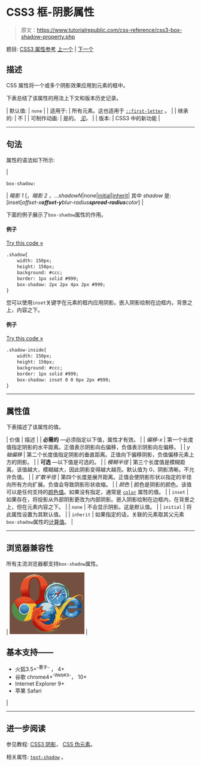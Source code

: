 # CSS3 框-阴影属性

> 原文：<https://www.tutorialrepublic.com/css-reference/css3-box-shadow-property.php>

题目: [CSS3 属性参考](css3-properties.php) [上一个](css-bottom-property.php) | [下一个](css3-box-sizing-property.php)

## 描述

CSS 属性将一个或多个阴影效果应用到元素的框中。

下表总结了该属性的用法上下文和版本历史记录。

| 默认值: | `none` |
| 适用于: | 所有元素。这也适用于 [`::first-letter`](../css-tutorial/css-pseudo-elements.php#first-letter) 。 |
| 继承的: | 不 |
| 可制作动画: | 是的。 [*见*](css-animatable-properties.php)*。* |
| 版本: | CSS3 中的新功能 |

* * *

## 句法

属性的语法如下所示:

| 

```
box-shadow: 
```

 | *暗影 1* [，*暗影 2* ，...*shadowN*&#124;none&#124;[initial](../definitions.php#initial)&#124;[inherit](../definitions.php#inherit)&#124;
其中 *shadow* 是: [inset[*offset-x**offset-y**blur-radius**spread-radius**color*] |

下面的例子展示了`box-shadow`属性的作用。

#### 例子

[Try this code »](../codelab.php?topic=css3&file=box-shadow-property "Try this code using online Editor")

```
.shadow{
    width: 150px;
    height: 150px;
    background: #ccc;
    border: 1px solid #999;
    box-shadow: 2px 2px 4px 2px #999;
}
```

您可以使用`inset`关键字在元素的框内应用阴影。嵌入阴影绘制在边框内，背景之上，内容之下。

#### 例子

[Try this code »](../codelab.php?topic=css3&file=box-shadow-property "Try this code using online Editor")

```
.shadow-inside{
    width: 150px;
    height: 150px;
    background: #ccc;
    border: 1px solid #999;
    box-shadow: inset 0 0 6px 2px #999;
}
```

* * *

## 属性值

下表描述了该属性的值。

| 价值 | 描述 |
| **必需的** —必须指定以下值，属性才有效。 |
| *偏移-x* | 第一个长度值指定阴影的水平距离。正值表示阴影向右偏移，负值表示阴影向左偏移。 |
| *y 轴偏移* | 第二个长度值指定阴影的垂直距离。正值向下偏移阴影，负值偏移元素上方的阴影。 |
| **可选** —以下值是可选的。 |
| *模糊半径* | 第三个长度值是模糊距离。该值越大，模糊越大，因此阴影变得越大越亮。默认值为 0，阴影清晰。不允许负值。 |
| *扩散半径* | 第四个长度是展开距离。正值会使阴影形状以指定的半径向所有方向扩展。负值会导致阴影形状收缩。 |
| *颜色* | 颜色是阴影的颜色。该值可以是任何支持的[颜色值](css-color-values.php)。如果没有指定，通常是 [`color`](css-color-property.php) 属性的值。 |
| `inset` | 如果存在，将投影从外部阴影更改为内部阴影。嵌入阴影绘制在边框内，在背景之上，但在元素内容之下。 |
| `none` | 不会显示阴影。这是默认值。 |
| `initial` | 将此属性设置为其默认值。 |
| `inherit` | 如果指定的话，关联的元素取其父元素`box-shadow`属性的[计算值](../definitions.php#computed-value)。 |

* * *

## 浏览器兼容性

所有主流浏览器都支持`box-shadow`属性。

| ![Browsers Icon](img/e9331123c77668c1832e541c2fca1002.png) | 

## 基本支持——

*   火狐3.5+<sup class="badge">-墨子-</sup> ， 4+
*   谷歌 chrome4+<sup class="badge">-WebKit-</sup>， 10+
*   Internet Explorer 9+
*   苹果 Safari

 |

* * *

## 进一步阅读

参见教程: [CSS3 阴影](../css-tutorial/css3-drop-shadows.php)， [CSS 伪元素](../css-tutorial/css-pseudo-elements.php)。

相关属性: [`text-shadow`](css3-text-shadow-property.php) 。